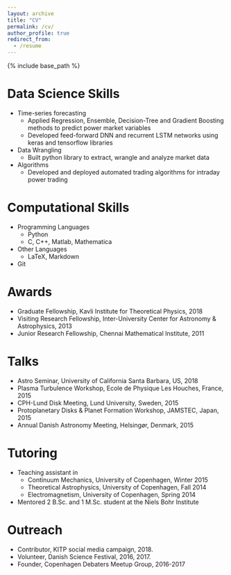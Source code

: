 ```yaml
---
layout: archive
title: "CV"
permalink: /cv/
author_profile: true
redirect_from:
  - /resume
---
```


{% include base_path %}

Data Science Skills
=========
* Time-series forecasting
  * Applied Regression, Ensemble, Decision-Tree and Gradient Boosting methods to predict power market variables
  * Developed feed-forward DNN and recurrent LSTM networks using keras and tensorflow libraries
* Data Wrangling
  * Built python library to extract, wrangle and analyze market data
* Algorithms
  * Developed and deployed automated trading algorithms for intraday power trading
  
Computational Skills
======
* Programming Languages
  * Python
  * C, C++, Matlab, Mathematica
* Other Languages
  * LaTeX, Markdown 
* Git

Awards
======
* Graduate Fellowship, Kavli Institute for Theoretical Physics, 2018
* Visiting Research Fellowship, Inter-University Center for Astronomy & Astrophysics, 2013
* Junior Research Fellowship, Chennai Mathematical Institute, 2011
  
Talks
======
* Astro Seminar, University of California Santa Barbara, US, 2018 
* Plasma Turbulence Workshop, Ecole de Physique Les Houches, France, 2015 
* CPH-Lund Disk Meeting, Lund University, Sweden, 2015 
* Protoplanetary Disks & Planet Formation Workshop, JAMSTEC, Japan, 2015 
* Annual Danish Astronomy Meeting, Helsingør, Denmark, 2015
  
Tutoring
======
* Teaching assistant in
  * Continuum Mechanics, University of Copenhagen, Winter 2015
  * Theoretical Astrophysics, University of Copenhagen, Fall 2014
  * Electromagnetism, University of Copenhagen, Spring 2014
* Mentored 2 B.Sc. and 1 M.Sc. student at the Niels Bohr Institute

Outreach
======
* Contributor, KITP social media campaign, 2018.
* Volunteer, Danish Science Festival, 2016, 2017.
* Founder, Copenhagen Debaters Meetup Group, 2016-2017
